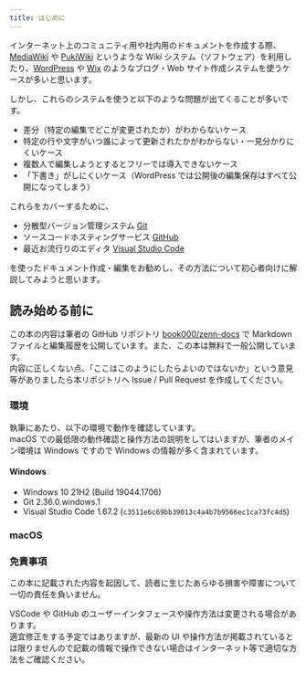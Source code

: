 ```yaml
---
title: はじめに
---
```


インターネット上のコミュニティ用や社内用のドキュメントを作成する際、[MediaWiki](https://www.mediawiki.org/wiki/MediaWiki) や [PukiWiki](https://pukiwiki.osdn.jp/) というような Wiki システム（ソフトウェア）を利用したり、[WordPress](https://wordpress.com/) や [Wix](https://wix.com) のようなブログ・Web サイト作成システムを使うケースが多いと思います。

しかし、これらのシステムを使うと以下のような問題が出てくることが多いです。

- 差分（特定の編集でどこが変更されたか）がわからないケース
- 特定の行や文字がいつ誰によって更新されたかがわからない・一見分かりにくいケース
- 複数人で編集しようとするとフリーでは導入できないケース
- 「下書き」がしにくいケース（WordPress では公開後の編集保存はすべて公開になってしまう）

これらをカバーするために、

- 分散型バージョン管理システム [Git](https://git-scm.com/)
- ソースコードホスティングサービス [GitHub](https://github.com/)
- 最近お流行りのエディタ [Visual Studio Code](https://code.visualstudio.com/)

を使ったドキュメント作成・編集をお勧めし、その方法について初心者向けに解説してみようと思います。

## 読み始める前に

この本の内容は筆者の GitHub リポジトリ [book000/zenn-docs](https://github.com/book000/zenn-docs) で Markdown ファイルと編集履歴を公開しています。また、この本は無料で一般公開しています。  
内容に正しくない点、「ここはこのようにしたらよいのではないか」という意見等がありましたら本リポジトリへ Issue / Pull Request を作成してください。

### 環境

執筆にあたり、以下の環境で動作を確認しています。  
macOS での最低限の動作確認と操作方法の説明をしてはいますが、筆者のメイン環境は Windows ですので Windows の情報が多く含まれています。

#### Windows

- Windows 10 21H2 (Build 19044.1706)
- Git 2.36.0.windows.1
- Visual Studio Code 1.67.2 (`c3511e6c69bb39013c4a4b7b9566ec1ca73fc4d5`)

### macOS

<!-- TODO -->

### 免責事項

この本に記載された内容を起因して、読者に生じたあらゆる損害や障害について一切の責任を負いません。

VSCode や GitHub のユーザーインタフェースや操作方法は変更される場合があります。  
適宜修正をする予定ではありますが、最新の UI や操作方法が掲載されているとは限りませんので記載の情報で操作できない場合はインターネット等で適切な方法をご確認ください。
